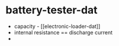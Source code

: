 
# battery-tester-dat

- capacity - [[electronic-loader-dat]]
- internal resistance == discharge current 
- 